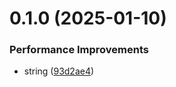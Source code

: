 # 0.1.0 (2025-01-10)


### Performance Improvements

* string ([93d2ae4](https://github.com/hai-x/fast-magic-string/commit/93d2ae4744b9a62ae676097d28af77ac065d2f7c))



